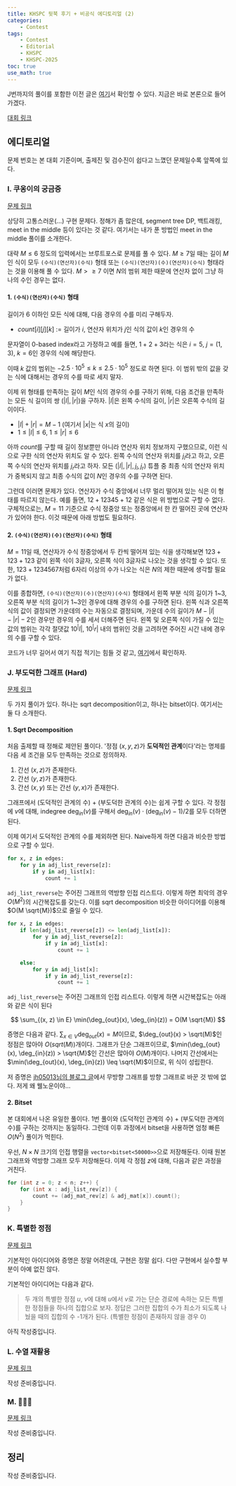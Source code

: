 ```yaml
---
title: KHSPC 뒷북 후기 + 비공식 에디토리얼 (2)
categories:
    - Contest
tags:
    - Contest
    - Editorial
    - KHSPC
    - KHSPC-2025
toc: true
use_math: true
---
```


J번까지의 풀이를 포함한 이전 글은 [여기](https://sendoru.github.io/cs-blog/contest/KHSPC-%EB%92%B7%EB%B6%81-%ED%9B%84%EA%B8%B0-+-%EB%B9%84%EA%B3%B5%EC%8B%9D-%EC%97%90%EB%94%94%ED%86%A0%EB%A6%AC%EC%96%BC-(1)/)서 확인할 수 있다. 지금은 바로 본론으로 들어가겠다.

[대회 링크](https://www.acmicpc.net/contest/view/1504)

## 에디토리얼

문제 번호는 본 대회 기준이며, 출제진 및 검수진이 쉽다고 느꼈던 문제일수록 앞쪽에 있다.

### I. 쿠옹이의 궁금증
[문제 링크](https://www.acmicpc.net/problem/33945)

상당히 고통스러운(...) 구현 문제다. 정해가 좀 많은데, segment tree DP, 백트래킹, meet in the middle 등이 있다는 것 같다. 여기서는 내가 푼 방법인 meet in the middle 풀이를 소개한다.

대략 $M \leq 6$ 정도의 입력에서는 브루트포스로 문제를 풀 수 있다. $M \geq 7$일 때는 길이 $M$인 식이 모두 `(수식)(연산자)(수식)` 형태 또는 `(수식)(연산자)(수)(연산자)(수식)` 형태라는 것을 이용해 풀 수 있다. $M >\geq 7$ 이면 $N$의 범위 제한 때문에 연산자 없이 그냥 하나의 수인 경우는 없다. 

#### 1. `(수식)(연산자)(수식)` 형태

길이가 6 이하인 모든 식에 대해, 다음 경우의 수를 미리 구해두자.

- $count[i][j][k]$ := 길이가 $i$, 연산자 위치가 $j$인 식의 값이 $k$인 경우의 수

문자열이 0-based index라고 가정하고 예를 들면, $1+2+3$라는 식은 $i=5$, $j=(1, 3)$, $k=6$인 경우의 식에 해당한다.

이때 $k$ 값의 범위는 $-2.5 \cdot 10^5 \leq k \leq 2.5 \cdot 10^5$ 정도로 하면 된다. 이 범위 밖의 값을 갖는 식에 대해서는 경우의 수를 따로 세지 말자.

이제 위 형태를 만족하는 길이 $M$인 식의 경우의 수를 구하기 위해, 다음 조건을 만족하는 모든 식 길이의 쌍 $(\lvert l \rvert, \lvert r \rvert)$을 구하자. $\lvert l \rvert$은 왼쪽 수식의 길이, $\lvert r \rvert$은 오른쪽 수식의 길이이다.

- $\lvert l \rvert + \lvert r \rvert = M - 1$ (여기서 $\lvert x \rvert$는 식 $x$의 길이)
- $1 \leq \lvert l \rvert \leq 6$, $1 \leq \lvert r \rvert \leq 6$

아까 $count$를 구할 때 길이 정보뿐만 아니라 연산자 위치 정보까지 구했으므로, 이런 식으로 구한 식의 연산자 위치도 알 수 있다. 왼쪽 수식의 연산자 위치를 $j_l$라고 하고, 오른쪽 수식의 연산자 위치를 $j_r$라고 하자. 모든 $(\lvert l \rvert, \lvert r \rvert, j_l, j_r)$ 튜플 중 최종 식의 연산자 위치가 중복되지 않고 최종 수식의 값이 $N$인 경우의 수를 구하면 된다.

그런데 이러면 문제가 있다. 연산자가 수식 중앙에서 너무 멀리 떨어져 있는 식은 이 형태를 따르지 않는다. 예를 들면, $12+12345+12$ 같은 식은 위 방법으로 구할 수 없다. 구체적으로는, $M=11$ 기준으로 수식 정중앙 또는 정중앙에서 한 칸 떨어진 곳에 연산자가 있어야 한다. 이것 때문에 아래 방법도 필요하다.

#### 2. `(수식)(연산자)(수)(연산자)(수식)` 형태

$M=11$일 때, 연산자가 수식 정중앙에서 두 칸씩 떨어져 있는 식을 생각해보면 $123+123+123$ 같이 왼쪽 식이 3글자, 오른쪽 식이 3글자로 나오는 것을 생각할 수 있다. 또한, $123+1234567$처럼 6자리 이상의 수가 나오는 식은 $N$의 제한 때문에 생각할 필요가 없다.

이를 종합하면, `(수식)(연산자)(수)(연산자)(수식)` 형태에서 왼쪽 부분 식의 길이가 1~3, 오른쪽 부분 식의 길이가 1~3인 경우에 대해 경우의 수를 구하면 된다. 왼쪽 식과 오른쪽 식의 값이 결정되면 가운데의 수는 자동으로 결정되며, 가운데 수의 길이가 $M - \lvert l \rvert - \lvert r \rvert - 2$인 경우만 경우의 수를 세서 더해주면 된다. 왼쪽 및 오른쪽 식이 가질 수 있는 값의 범위는 각각 절댓값 $10^\lvert l \rvert$, $10^\lvert r \rvert$ 내의 범위인 것을 고려하면 주어진 시간 내에 경우의 수를 구할 수 있다.

코드가 너무 길어서 여기 직접 적기는 힘들 것 같고, [여기](https://www.acmicpc.net/source/share/977d69078eae428d95c667ed9ef84fe5)에서 확인하자.

### J. 부도덕한 그래프 (Hard)
[문제 링크](https://www.acmicpc.net/problem/33946)

두 가지 풀이가 있다. 하나는 sqrt decomposition이고, 하나는 bitset이다. 여기서는 둘 다 소개한다.

#### 1. Sqrt Decomposition

처음 출제할 때 정해로 제안된 풀이다. '정점 $(x, y, z)$가 **도덕적인 관계**이다'라는 명제를 다음 세 조건을 모두 만족하는 것으로 정의하자.

1. 간선 $(x, z)$가 존재한다.
2. 간선 $(y, z)$가 존재한다.
3. 간선 $(x, y)$ 또는 간선 $(y, x)$가 존재한다.

그래프에서 (도덕적인 관계의 수) + (부도덕한 관계의 수)는 쉽게 구할 수 있다. 각 정점에 $v$에 대해, indegree $\deg_{in}(v)$를 구해서 $\deg_{in}(v) \cdot (\deg_{in}(v) - 1) / 2$를 모두 더하면 된다.

이제 여기서 도덕적인 관계의 수를 제외하면 된다. Naive하게 하면 다음과 비슷한 방법으로 구할 수 있다.

```python
for x, z in edges:
    for y in adj_list_reverse[z]:
        if y in adj_list[x]:
            count += 1
```

`adj_list_reverse`는 주어진 그래프의 역방향 인접 리스트다. 이렇게 하면 최악의 경우 $O(M^2)$의 시간복잡도를 갖는다. 이를 sqrt decomposition 비슷한 아이디어를 이용해 $O(M \sqrt{M})$으로 줄일 수 있다.

```python
for x, z in edges:
    if len(adj_list_reverse[z]) <= len(adj_list[x]):
        for y in adj_list_reverse[z]:
            if y in adj_list[x]:
                count += 1

    else:
        for y in adj_list[x]:
            if y in adj_list_reverse[z]:
                count += 1
```

`adj_list_reverse`는 주어진 그래프의 인접 리스트다. 이렇게 하면 시간복잡도는 아래와 같은 식이 된다

$$
\sum_{(x, z) \in E} \min(\deg_{out}(x), \deg_{in}(z)) = O(M \sqrt{M})
$$

증명은 다음과 같다. $\sum_{x \in V} \deg_{out}(x) = M$이므로, $\deg_{out}(x) > \sqrt(M)$인 정점은 많아야 $O(sqrt(M))$개이다. 그래프가 단순 그래프이므로, $\min(\deg_{out}(x), \deg_{in}(z)) > \sqrt{M}$인 간선은 많아야 $O(M)$개이다. 나머지 간선에서는 $\min(\deg_{out}(x), \deg_{in}(z)) \leq \sqrt{M}$이므로, 위 식이 성립한다.

저 증명은 [jh05013님의 블로그 글](https://jh05013.github.io/blog/enumerating-triangles/)에서 무방향 그래프를 방향 그래프로 바꾼 것 밖에 없다. 저게 왜 웰노운이야...

#### 2. Bitset

본 대회에서 나온 유일한 풀이다. 1번 풀이와 (도덕적인 관계의 수) + (부도덕한 관계의 수)를 구하는 것까지는 동일하다. 그런데 이후 과정에서 bitset을 사용하면 엄청 빠른 $O(N^2)$ 풀이가 먹힌다.

우선, $N \times N$ 크기의 인접 행렬을 `vector<bitset<50000>>`으로 저장해둔다. 이때 원본 그래프와 역방향 그래프 모두 저장해둔다. 이제 각 정점 $z$에 대해, 다음과 같은 과정을 거친다.

```cpp
for (int z = 0; z < n; z++) {
    for (int x : adj_list_rev[z]) {
        count += (adj_mat_rev[z] & adj_mat[x]).count();
    }
}
```

### K. 특별한 정점

[문제 링크](https://www.acmicpc.net/problem/33947)

기본적인 아이디어와 증명은 정말 어려운데, 구현은 정말 쉽다. 다만 구현에서 실수할 부분이 아예 없진 않다.

기본적인 아이디어는 다음과 같다.

> 두 개의 특별한 정점 $u$, $v$에 대해 $u$에서 $v$로 가는 단순 경로에 속하는 모든 특별한 정점들을 하나의 집합으로 보자. 정답은 그러한 집합의 수가 최소가 되도록 나눴을 때의 집합의 수 -1개가 된다. (특별한 정점이 존재하지 않을 경우 0)

아직 작성중입니다.

<!-- 
증명은 다음과 같다. 4개의 특별한 정점 $u$, $v$, $x$, $y$ -->

### L. 수열 재활용

[문제 링크](https://www.acmicpc.net/problem/33948)

작성 준비중입니다.

### M. 🍕😋🤮

[문제 링크](https://www.acmicpc.net/problem/33949)

작성 준비중입니다.

## 정리

작성 준비중입니다.
